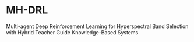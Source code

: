 # MH-DRL
Multi-agent Deep Reinforcement Learning for Hyperspectral Band Selection with Hybrid Teacher Guide Knowledge-Based Systems
